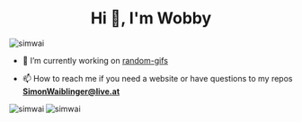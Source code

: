 <h1 align="center">Hi 👋, I'm Wobby</h1>

<p align="left"> <img src="https://komarev.com/ghpvc/?username=simwai&label=Profile%20views&color=a36fe2&style=plastic" alt="simwai" /> </p>

- 🔭 I’m currently working on [random-gifs](https://github.com/simwai/random-gifs)

- 📫 How to reach me if you need a website or have questions to my repos **SimonWaiblinger@live.at** 

<img align="left" src="https://github-readme-stats.vercel.app/api/top-langs?username=simwai&show_icons=true&theme=dracula&locale=en&layout=compact" alt="simwai" />

<img align="center" src="https://github-readme-stats.vercel.app/api?username=simwai&show_icons=true&theme=dracula&locale=en" alt="simwai" />
